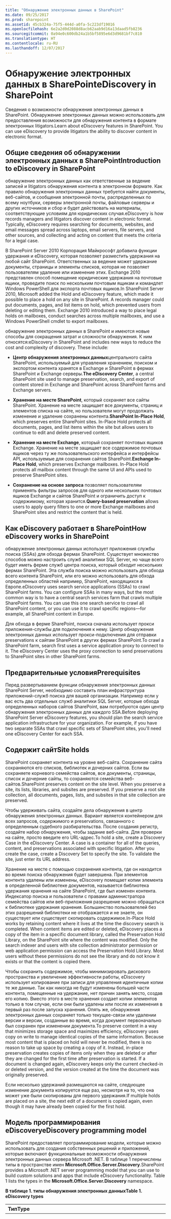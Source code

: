 ```yaml
---
title: "Обнаружение электронных данных в SharePoint"
ms.date: 09/25/2017
ms.prod: sharepoint
ms.assetid: 45cb324a-75f5-444d-a0fa-5c223df19016
ms.openlocfilehash: 6e2a2d0d2088d8acb62aab9d16a13daad5fb8236
ms.sourcegitcommit: 0a94e0c600db24a1b5bf5895e6d3d9681bf7c810
ms.translationtype: HT
ms.contentlocale: ru-RU
ms.lasthandoff: 12/07/2017
---
```

# <a name="ediscovery-in-sharepoint"></a><span data-ttu-id="ea9d1-102">Обнаружение электронных данных в SharePoint</span><span class="sxs-lookup"><span data-stu-id="ea9d1-102">eDiscovery in SharePoint</span></span>
<span data-ttu-id="ea9d1-p101">Сведения о возможности обнаружения электронных данных в SharePoint. Обнаружение электронных данных можно использовать для предоставления возможности для обнаружения контента в формате электронных litigators.</span><span class="sxs-lookup"><span data-stu-id="ea9d1-p101">Learn about eDiscovery features in SharePoint. You can use eDiscovery to provide litigators the ability to discover content in electronic format.</span></span>
## <a name="introduction-to-ediscovery-in-sharepoint"></a><span data-ttu-id="ea9d1-105">Общие сведения об обнаружении электронных данных в SharePoint</span><span class="sxs-lookup"><span data-stu-id="ea9d1-105">Introduction to eDiscovery in SharePoint</span></span>
<span data-ttu-id="ea9d1-106"><a name="SP15_eDiscoveryInSP_IntroductionToeDiscovery"> </a></span><span class="sxs-lookup"><span data-stu-id="ea9d1-106"><a name="SP15_eDiscoveryInSP_IntroductionToeDiscovery"> </a></span></span>

<span data-ttu-id="ea9d1-p102">обнаружение электронных данных  как ответственные за ведение записей и litigators обнаружения контента в электронном формате. Как правило обнаружения электронных данных требуется найти документы, веб-сайтов, и сообщения электронной почты, распределенных по всему ноутбуки, серверы электронной почты, файловые серверы и других источников и сбор и будет действовать на материалы, соответствующие условиям для юридических случая.</span><span class="sxs-lookup"><span data-stu-id="ea9d1-p102">eDiscovery is how records managers and litigators discover content in electronic format. Typically, eDiscovery requires searching for documents, websites, and email messages spread across laptops, email servers, file servers, and other sources, and collecting and acting on content that meets the criteria for a legal case.</span></span>
  
    
    
<span data-ttu-id="ea9d1-p103">В SharePoint Server 2010 Корпорация Майкрософт добавила функции удержания и eDiscovery, которая позволяет разместить удержания на любой сайт SharePoint. Ответственных за ведение может удержание документы, страницы и элементы списков, которая не позволяет пользователям удаление или изменение этих. Exchange 2010 представлен способ помещение юридические удержания на почтовые ящики, проведите поиск по нескольким почтовым ящикам и командлет Windows PowerShell для экспорта почтовых ящиков.</span><span class="sxs-lookup"><span data-stu-id="ea9d1-p103">In SharePoint Server 2010, Microsoft added the Hold and eDiscovery feature, which made it possible to place a hold on any site in SharePoint. A records manager could put documents, pages, and list items on hold, which prevented users from deleting or editing them. Exchange 2010 introduced a way to place legal holds on mailboxes, conduct searches across multiple mailboxes, and use a Windows PowerShell cmdlet to export mailboxes.</span></span>
  
    
    
<span data-ttu-id="ea9d1-p104">обнаружение электронных данных в SharePoint и имеются новые способы для сокращения затрат и сложности обнаружения. К ним относятся:</span><span class="sxs-lookup"><span data-stu-id="ea9d1-p104">eDiscovery in SharePoint and includes new ways to reduce the cost and complexity of discovery. These include:</span></span>
  
    
    

- <span data-ttu-id="ea9d1-114">**Центр обнаружения электронных данных**центрального сайта SharePoint, используемый для управления хранением, поиском и экспортом контента хранятся в Exchange и SharePoint в фермах SharePoint и Exchange серверы.</span><span class="sxs-lookup"><span data-stu-id="ea9d1-114">**The eDiscovery Center**, a central SharePoint site used to manage preservation, search, and export of content stored in Exchange and SharePoint across SharePoint farms and Exchange servers.</span></span>
    
  
- <span data-ttu-id="ea9d1-p105">**Хранение на месте SharePoint**, который сохраняет все сайты SharePoint. Хранение на месте защищает все документы, страниц и элементов списка на сайте, но пользователи могут продолжать изменение и удаление сохранены контента.</span><span class="sxs-lookup"><span data-stu-id="ea9d1-p105">**SharePoint In-Place Hold**, which preserves entire SharePoint sites. In-Place Hold protects all documents, pages, and list items within the site but allows users to continue to edit and delete preserved content.</span></span> 
    
  
- <span data-ttu-id="ea9d1-p106">**Хранение на месте Exchange**, который сохраняет почтовых ящиков Exchange. Хранение на месте защищает все содержимое почтовых ящиков через ту же пользовательского интерфейса и интерфейсы API, используемые для сохранения сайтов SharePoint.</span><span class="sxs-lookup"><span data-stu-id="ea9d1-p106">**Exchange In-Place Hold**, which preserves Exchange mailboxes. In-Place Hold protects all mailbox content through the same UI and APIs used to preserve SharePoint sites.</span></span>
    
  
- <span data-ttu-id="ea9d1-119">**Сохранение на основе запроса** позволяет пользователям применять фильтры запросов для одного или нескольких почтовых ящиков Exchange и сайтов SharePoint и ограничить доступ к содержимому, которая хранится.</span><span class="sxs-lookup"><span data-stu-id="ea9d1-119">**Query-based preservation** allows users to apply query filters to one or more Exchange mailboxes and SharePoint sites and restrict the content that is held.</span></span>
    
  

## <a name="how-ediscovery-works-in-sharepoint"></a><span data-ttu-id="ea9d1-120">Как eDiscovery работает в SharePoint</span><span class="sxs-lookup"><span data-stu-id="ea9d1-120">How eDiscovery works in SharePoint</span></span>
<span data-ttu-id="ea9d1-121"><a name="SP15_eDiscoveryInSP_HoweDiscoveryWorks"> </a></span><span class="sxs-lookup"><span data-stu-id="ea9d1-121"><a name="SP15_eDiscoveryInSP_HoweDiscoveryWorks"> </a></span></span>

<span data-ttu-id="ea9d1-p107">обнаружение электронных данных использует приложения службы поиска (SSAs) для обхода фермах SharePoint. Существует множество способов можно настроить служб аналитики SQL Server, но чаще всего будет иметь ферме служб центра поиска, который обходит нескольких фермах SharePoint. Эта служба поиска можно использовать для обхода всего контента SharePoint, или его можно использовать для обхода определенных областей  например, SharePoint, находящихся в Европе.</span><span class="sxs-lookup"><span data-stu-id="ea9d1-p107">eDiscovery uses search service applications (SSAs) to crawl SharePoint farms. You can configure SSAs in many ways, but the most common way is to have a central search services farm that crawls multiple SharePoint farms. You can use this one search service to crawl all SharePoint content, or you can use it to crawl specific regions—for example, all SharePoint content in Europe.</span></span>
  
    
    
<span data-ttu-id="ea9d1-p108">Для обхода в ферме SharePoint, поиска сначала использует прокси приложения-службы для подключения к нему. Центр обнаружения электронных данных использует прокси-подключения для отправки preservations к сайтам SharePoint в других фермах SharePoint.</span><span class="sxs-lookup"><span data-stu-id="ea9d1-p108">To crawl a SharePoint farm, search first uses a service application proxy to connect to it. The eDiscovery Center uses the proxy connection to send preservations to SharePoint sites in other SharePoint farms.</span></span>
  
    
    

## <a name="prerequisites"></a><span data-ttu-id="ea9d1-127">Предварительные условия</span><span class="sxs-lookup"><span data-stu-id="ea9d1-127">Prerequisites</span></span>
<span data-ttu-id="ea9d1-128"><a name="SP15_eDiscoveryInSP_Prerequisites"> </a></span><span class="sxs-lookup"><span data-stu-id="ea9d1-128"><a name="SP15_eDiscoveryInSP_Prerequisites"> </a></span></span>

<span data-ttu-id="ea9d1-p109">Перед развертыванием функции обнаружения электронных данных SharePoint Server, необходимо составить план инфраструктура приложений-служб поиска для вашей организации. Например если у вас есть два отдельных служб аналитики SQL Server, которые обхода определенных наборов сайтов SharePoint, вам потребуются один центр обнаружения электронных данных для каждого SSA.</span><span class="sxs-lookup"><span data-stu-id="ea9d1-p109">Before deploying SharePoint Server eDiscovery features, you should plan the search service application infrastructure for your organization. For example, if you have two separate SSAs that crawl specific sets of SharePoint sites, you'll need one eDiscovery Center for each SSA.</span></span>
  
    
    

## <a name="site-holds"></a><span data-ttu-id="ea9d1-131">Содержит сайт</span><span class="sxs-lookup"><span data-stu-id="ea9d1-131">Site holds</span></span>
<span data-ttu-id="ea9d1-132"><a name="SP15_eDiscoveryInSP_SiteHolds"> </a></span><span class="sxs-lookup"><span data-stu-id="ea9d1-132"><a name="SP15_eDiscoveryInSP_SiteHolds"> </a></span></span>

<span data-ttu-id="ea9d1-p110">SharePoint сохраняет контента на уровне веб-сайта. Сохранение сайта сохраняются его списков, библиотек и дочерних сайтов. Если вы сохраняете корневого семейства сайтов, все документы, страницы, список и дочерние сайты, то сохраняются семейства веб-сайтов.</span><span class="sxs-lookup"><span data-stu-id="ea9d1-p110">SharePoint preserves content on the site level. When you preserve a site, its lists, libraries, and subsites are preserved. If you preserve a root site collection, all documents, pages, lists, and subsites in that site collection are preserved.</span></span>
  
    
    
<span data-ttu-id="ea9d1-p111">Чтобы удерживать сайта, создайте дела обнаружения в центр обнаружения электронных данных. Вариант является контейнером для всех запросов, содержимого и preservations, связанного с определенным судебного разбирательства. После создания регистр, создайте набор обнаружения, чтобы задание веб-сайта. Для проверки на сайте, просто введите его URL-адрес.</span><span class="sxs-lookup"><span data-stu-id="ea9d1-p111">To hold a site, create a Discovery Case in the eDiscovery Center. A case is a container for all of the queries, content, and preservations associated with specific litigation. After you create the case, create a Discovery Set to specify the site. To validate the site, just enter its URL address.</span></span>
  
    
    
<span data-ttu-id="ea9d1-p112">Хранение на месте с помощью сохранения контента, где он находится во время поиска обнаружения будет завершена. При элементов контента удалены или изменены, eDiscovery помещает копии элемента в определенной библиотеке документов, называется библиотека удержания хранения на сайте SharePoint, где был изменен контента. Индексатор поиска и пользователи с правами администратора семейства сайтов или веб-приложения разрешение можно обращаться к библиотеке удержания хранения. Большинство пользователей без этих разрешений библиотеки не отображается и не знаете, он существует или существует скопировать содержимое.</span><span class="sxs-lookup"><span data-stu-id="ea9d1-p112">In-Place Hold works by retaining content where it lives at the time the discovery search is completed. When content items are edited or deleted, eDiscovery places a copy of the item in a specific document library, called the Preservation Hold Library, on the SharePoint site where the content was modified. Only the search indexer and users with site collection administrator permission or web application permission can access the Preservation Hold Library. Most users without these permissions do not see the library and do not know it exists or that the content is copied there.</span></span>
  
    
    
<span data-ttu-id="ea9d1-p113">Чтобы сохранить содержимое, чтобы минимизировать дискового пространства и увеличение эффективности работы, eDiscovery использует копирование при записи для управления идентичные копии те же данные. Так как никогда не будут изменены большей части контента, помещенные на удержание, нет причин занять место, создав его копию. Вместо этого в месте хранения создает копии элементов только в том случае, если они были удалены или после их изменения в первый раз после запуска хранения. Опять же, обнаружения электронных данных сохраняет только текущее-связи или удалении версии и версии, созданные во время, когда документ первоначально был сохранен при изменении документа.</span><span class="sxs-lookup"><span data-stu-id="ea9d1-p113">To preserve content in a way that minimizes storage space and maximizes efficiency, eDiscovery uses copy on write to manage identical copies of the same information. Because most content that is placed on hold will never be modified, there is no reason to take up space by creating a copy of it. Instead, in-place preservation creates copies of items only when they are deleted or after they are changed for the first time after preservation is started. If a document is changed again, eDiscovery keeps only the current checked-in or deleted version, and the version created at the time the document was originally preserved.</span></span>
  
    
    
<span data-ttu-id="ea9d1-148">Если несколько удержаний размещаются на сайте, следующее изменение документа копируется еще раз, несмотря на то, что она может уже были скопированы для первого удержания.</span><span class="sxs-lookup"><span data-stu-id="ea9d1-148">If multiple holds are placed on a site, the next edit of a document is copied again, even though it may have already been copied for the first hold.</span></span>
  
    
    

## <a name="ediscovery-programming-model"></a><span data-ttu-id="ea9d1-149">Модель программирования eDiscovery</span><span class="sxs-lookup"><span data-stu-id="ea9d1-149">eDiscovery programming model</span></span>
<span data-ttu-id="ea9d1-150"><a name="SP15_eDiscoveryInSP_eDiscoveryProgrammingModel"> </a></span><span class="sxs-lookup"><span data-stu-id="ea9d1-150"><a name="SP15_eDiscoveryInSP_eDiscoveryProgrammingModel"> </a></span></span>

<span data-ttu-id="ea9d1-p114">SharePoint предоставляет программирование модели, которые можно использовать для создания собственных решений и приложений, которые включают функциональные возможности обнаружения электронных данных сервера Microsoft .NET. В таблице 1 перечислены типы в пространстве имен **Microsoft.Office.Server.Discovery**.</span><span class="sxs-lookup"><span data-stu-id="ea9d1-p114">SharePoint provides a Microsoft .NET server programming model that you can use to build custom solutions and apps that include eDiscovery functionality. Table 1 lists the types in the **Microsoft.Office.Server.Discovery** namespace.</span></span>
  
    
    

<span data-ttu-id="ea9d1-153">**В таблице 1. типы обнаружения электронных данных**</span><span class="sxs-lookup"><span data-stu-id="ea9d1-153">**Table 1. eDiscovery types**</span></span>


|<span data-ttu-id="ea9d1-154">**Тип**</span><span class="sxs-lookup"><span data-stu-id="ea9d1-154">**Type**</span></span>|<span data-ttu-id="ea9d1-155">**Описание**</span><span class="sxs-lookup"><span data-stu-id="ea9d1-155">**Description**</span></span>|
|:-----|:-----|
| [<span data-ttu-id="ea9d1-156">Case</span><span class="sxs-lookup"><span data-stu-id="ea9d1-156">Case</span></span>](https://msdn.microsoft.com/library/Microsoft.Office.Server.Discovery.Case.aspx) <br/> |<span data-ttu-id="ea9d1-p115">Представляет вариантом eDiscovery. Связанный с объектом указанного  [SPWeb](https://msdn.microsoft.com/library/Microsoft.SharePoint.SPWeb.aspx) дело можно закрыть на определенную дату или как определенное действие. Случаях может содержать исходные группы, расположения, почтовые ящики, custodians, сохраненные условия поиска, экспорт, экспорт конфигурации для указанного идентификаторов, запросов и списки всех групп источника, custodians и расположений в этот объект **Case**. </span><span class="sxs-lookup"><span data-stu-id="ea9d1-p115">Represents an eDiscovery case. Associated with a specified  [SPWeb](https://msdn.microsoft.com/library/Microsoft.SharePoint.SPWeb.aspx) object, a case can be closed by a specified date or as a specific action. Cases can contain source groups, locations, mailboxes, custodians, saved searches, exports, export configurations for specified IDs, queries, and lists of all of the source groups, custodians, and locations in this **Case** object. </span></span><br/> |
| [<span data-ttu-id="ea9d1-160">Custodian</span><span class="sxs-lookup"><span data-stu-id="ea9d1-160">Custodian</span></span>](https://msdn.microsoft.com/library/Microsoft.Office.Server.Discovery.Custodian.aspx) <br/> |<span data-ttu-id="ea9d1-161">Представляет человека, который несет ответственность за ведение записей для случая обнаружения электронных данных.</span><span class="sxs-lookup"><span data-stu-id="ea9d1-161">Represents the person who is responsible for keeping records for an eDiscovery case.</span></span>  <br/> |
| [<span data-ttu-id="ea9d1-162">CustodianCollection</span><span class="sxs-lookup"><span data-stu-id="ea9d1-162">CustodianCollection</span></span>](https://msdn.microsoft.com/library/Microsoft.Office.Server.Discovery.CustodianCollection.aspx) <br/> |<span data-ttu-id="ea9d1-163">Представляет коллекцию объектов **Custodian**.</span><span class="sxs-lookup"><span data-stu-id="ea9d1-163">Represents a collection of **Custodian** objects.</span></span> <br/> |
| <span data-ttu-id="ea9d1-164">**DiscoveryDuplicateSourceCollection**</span><span class="sxs-lookup"><span data-stu-id="ea9d1-164">**DiscoveryDuplicateSourceCollection**</span></span> <br/> |<span data-ttu-id="ea9d1-165">Исключение, порождаемое, если значение объекта **Source** не является уникальным.</span><span class="sxs-lookup"><span data-stu-id="ea9d1-165">An exception that is thrown when the value of a **Source** object is not unique.</span></span> <br/> |
| [<span data-ttu-id="ea9d1-166">DiscoveryException</span><span class="sxs-lookup"><span data-stu-id="ea9d1-166">DiscoveryException</span></span>](https://msdn.microsoft.com/library/Microsoft.Office.Server.Discovery.DiscoveryException.aspx) <br/> |<span data-ttu-id="ea9d1-167">Исключение специально для обнаружения электронных данных API-Интерфейс, который принимает сообщение, а также может занять внутреннее исключение.</span><span class="sxs-lookup"><span data-stu-id="ea9d1-167">An exception specific to the eDiscovery API that takes a message and also can take an inner exception.</span></span>  <br/> |
| [<span data-ttu-id="ea9d1-168">Export</span><span class="sxs-lookup"><span data-stu-id="ea9d1-168">Export</span></span>](https://msdn.microsoft.com/library/Microsoft.Office.Server.Discovery.Export.aspx) <br/> |<span data-ttu-id="ea9d1-p116">Представляет экспорт, который связан с объектом определенного **Case**. Объект **Export** могут быть созданы из объекта **T:Microsoft.SharePoint.SPListItem**. Добавьте объект **SavedSearch** объект **Export** и при необходимости управление правами и загрузить объект **Export**. </span><span class="sxs-lookup"><span data-stu-id="ea9d1-p116">Represents an export that is associated with a specific **Case** object. The **Export** object can be constructed from a **T:Microsoft.SharePoint.SPListItem** object. You can add a **SavedSearch** object to an **Export** object and optionally rights-manage and download the **Export** object. </span></span><br/> |
| [<span data-ttu-id="ea9d1-172">ExportCollection</span><span class="sxs-lookup"><span data-stu-id="ea9d1-172">ExportCollection</span></span>](https://msdn.microsoft.com/library/Microsoft.Office.Server.Discovery.ExportCollection.aspx) <br/> |<span data-ttu-id="ea9d1-173">Представляет коллекцию объектов **Export**.</span><span class="sxs-lookup"><span data-stu-id="ea9d1-173">Represents a collection of **Export** objects.</span></span> <br/> |
| [<span data-ttu-id="ea9d1-174">ExportStatus</span><span class="sxs-lookup"><span data-stu-id="ea9d1-174">ExportStatus</span></span>](https://msdn.microsoft.com/library/Microsoft.Office.Server.Discovery.ExportStatus.aspx) <br/> |<span data-ttu-id="ea9d1-175">Представляет состояние экспорта, указывает ли экспорта работы, не запущена, завершения или завершения работы со сбоями.</span><span class="sxs-lookup"><span data-stu-id="ea9d1-175">Represents the status of an export, which indicates whether the export has started, not started, finished, or finished with failures.</span></span>  <br/> |
| [<span data-ttu-id="ea9d1-176">SavedSearch</span><span class="sxs-lookup"><span data-stu-id="ea9d1-176">SavedSearch</span></span>](https://msdn.microsoft.com/library/Microsoft.Office.Server.Discovery.SavedSearch.aspx) <br/> |<span data-ttu-id="ea9d1-p117">Представляет сохраненные обнаружения электронных данных поиска. объекты **SavedSearch** можно скопировать, удалить или обновить. Статистические данные, связанные с сохраненного поиска могут быть обновлены. Можно связать с объектом **SavedSearch** уточнения поиска, Exchange 2013 уточнений, идентификаторы источника, источник группы идентификаторы, запросов и фильтры. </span><span class="sxs-lookup"><span data-stu-id="ea9d1-p117">Represents a saved eDiscovery search. **SavedSearch** objects can be copied, deleted, or updated. Statistics that are associated with a saved search can be updated. Search refinements, Exchange 2013 refinements, source IDs, source group IDs, queries, and filters can be associated with a **SavedSearch** object. </span></span><br/> |
| [<span data-ttu-id="ea9d1-181">SavedSearchCollection</span><span class="sxs-lookup"><span data-stu-id="ea9d1-181">SavedSearchCollection</span></span>](https://msdn.microsoft.com/library/Microsoft.Office.Server.Discovery.SavedSearchCollection.aspx) <br/> |<span data-ttu-id="ea9d1-182">Представляет коллекцию объектов **SavedSearch**.</span><span class="sxs-lookup"><span data-stu-id="ea9d1-182">Represents a collection of **SavedSearch** objects.</span></span> <br/> |
| [<span data-ttu-id="ea9d1-183">Source</span><span class="sxs-lookup"><span data-stu-id="ea9d1-183">Source</span></span>](https://msdn.microsoft.com/library/Microsoft.Office.Server.Discovery.Source.aspx) <br/> |<span data-ttu-id="ea9d1-p118">Представляет тип источника данных, который используется в операции обнаружения электронных данных. Объект **Source** принимает в качестве параметров определенного **Case** объект, тип источника данных и фильтра (то есть, частичного или полного указания контейнера, которое идентифицирует источник). Сведения об источнике можно получить, такие как состояние архивная местоположение источника индексация с SharePoint и является ли исходного почтового ящика. </span><span class="sxs-lookup"><span data-stu-id="ea9d1-p118">Represents the type of data source that is used in eDiscovery operations. A **Source** object takes a specific **Case** object, a type of data source, and a filter (that is, a partial or complete specification of the container that identifies the source) as parameters. Information about the source can be returned, such as its preservation status, the location of the source as indexed by SharePoint, and whether the source is a mailbox. </span></span><br/> |
| [<span data-ttu-id="ea9d1-187">SourceCollection</span><span class="sxs-lookup"><span data-stu-id="ea9d1-187">SourceCollection</span></span>](https://msdn.microsoft.com/library/Microsoft.Office.Server.Discovery.SourceCollection.aspx) <br/> |<span data-ttu-id="ea9d1-188">Представляет коллекцию объектов **Source**.</span><span class="sxs-lookup"><span data-stu-id="ea9d1-188">Represents a collection of **Source** objects.</span></span> <br/> |
| [<span data-ttu-id="ea9d1-189">SourceGroup</span><span class="sxs-lookup"><span data-stu-id="ea9d1-189">SourceGroup</span></span>](https://msdn.microsoft.com/library/Microsoft.Office.Server.Discovery.SourceGroup.aspx) <br/> |<span data-ttu-id="ea9d1-190">Представляет группу объектов **Source**.</span><span class="sxs-lookup"><span data-stu-id="ea9d1-190">Represents a group of **Source** objects.</span></span> <br/> |
| [<span data-ttu-id="ea9d1-191">SourceGroupCollection</span><span class="sxs-lookup"><span data-stu-id="ea9d1-191">SourceGroupCollection</span></span>](https://msdn.microsoft.com/library/Microsoft.Office.Server.Discovery.SourceGroupCollection.aspx) <br/> |<span data-ttu-id="ea9d1-192">Представляет коллекцию объектов **SourceGroup**.</span><span class="sxs-lookup"><span data-stu-id="ea9d1-192">Represents a collection of **SourceGroup** objects.</span></span> <br/> |
| [<span data-ttu-id="ea9d1-193">SourceManagementType</span><span class="sxs-lookup"><span data-stu-id="ea9d1-193">SourceManagementType</span></span>](https://msdn.microsoft.com/library/Microsoft.Office.Server.Discovery.SourceManagementType.aspx) <br/> |<span data-ttu-id="ea9d1-p119">Представляет масштаба, управляемых источников. Доступны следующие варианты источник, группа источника и все содержимое.</span><span class="sxs-lookup"><span data-stu-id="ea9d1-p119">Represents the scale at which sources are managed. Options include the source, the source group, and all content.</span></span>  <br/> |
| [<span data-ttu-id="ea9d1-196">SourceType</span><span class="sxs-lookup"><span data-stu-id="ea9d1-196">SourceType</span></span>](https://msdn.microsoft.com/library/Microsoft.Office.Server.Discovery.SourceType.aspx) <br/> |<span data-ttu-id="ea9d1-p120">Представляет тип источника. Типы источников: Exchange 2013, текущие и более старых версиях SharePoint Server и общим файловым ресурсам.</span><span class="sxs-lookup"><span data-stu-id="ea9d1-p120">Represents the type of source. Source types include Exchange 2013, both current and older versions of SharePoint Server, and file shares.</span></span>  <br/> |
| [<span data-ttu-id="ea9d1-199">SourceValidation</span><span class="sxs-lookup"><span data-stu-id="ea9d1-199">SourceValidation</span></span>](https://msdn.microsoft.com/library/Microsoft.Office.Server.Discovery.SourceValidation.aspx) <br/> |<span data-ttu-id="ea9d1-200">Указывает, является ли допустимый источник.</span><span class="sxs-lookup"><span data-stu-id="ea9d1-200">Indicates whether the source is valid.</span></span>  <br/> |
   

## <a name="see-also"></a><span data-ttu-id="ea9d1-201">См. также</span><span class="sxs-lookup"><span data-stu-id="ea9d1-201">See also</span></span>
<span data-ttu-id="ea9d1-202"><a name="SP15_eDiscoveryInSP_AdditionalResources"> </a></span><span class="sxs-lookup"><span data-stu-id="ea9d1-202"><a name="SP15_eDiscoveryInSP_AdditionalResources"> </a></span></span>


-  [<span data-ttu-id="ea9d1-203">Новые возможности обнаружения электронных данных SharePoint и обеспечения соответствия требованиям</span><span class="sxs-lookup"><span data-stu-id="ea9d1-203">What's new in SharePoint eDiscovery and compliance</span></span>](what-s-new-in-sharepoint-ediscovery-and-compliance.md)
    
  
-  [<span data-ttu-id="ea9d1-204">Выполнение базовых операций с использованием кода библиотеки клиента в SharePoint</span><span class="sxs-lookup"><span data-stu-id="ea9d1-204">Complete basic operations using SharePoint client library code</span></span>](http://msdn.microsoft.com/library/5a69c9e3-73bf-4ed5-bc19-182056bdb394%28Office.15%29.aspx)
    
  

